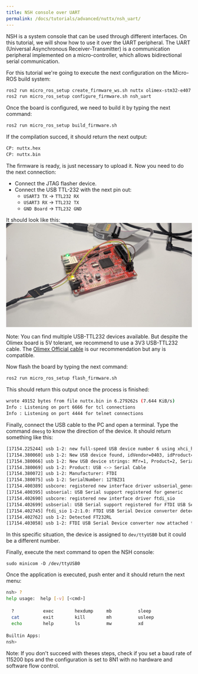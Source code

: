 ```yaml
---
title: NSH console over UART
permalink: /docs/tutorials/advanced/nuttx/nsh_uart/
---
```


NSH is a system console that can be used through different interfaces. On this tutorial, we will show how to use it over the UART peripheral. The UART (Universal Asynchronous Receiver-Transmitter) is a communication peripheral implemented on a micro-controller, which allows bidirectional serial communication.

For this tutorial we're going to execute the next configuration on the Micro-ROS build system:
```bash
ros2 run micro_ros_setup create_firmware_ws.sh nuttx olimex-stm32-e407
ros2 run micro_ros_setup configure_firmware.sh nsh_uart
```

Once the board is configured, we need to build it by typing the next command:
```bash
ros2 run micro_ros_setup build_firmware.sh
```

If the compilation succed, it should return the next output:
```bash
CP: nuttx.hex
CP: nuttx.bin
```

The firmware is ready, is just necessary to upload it. Now you need to do the next connection:
- Connect the JTAG flasher device.
- Connect the USB TTL-232 with the next pin out:
    - `USART3 TX` -> `TTL232 RX`
    - `USART3 RX` -> `TTL232 TX`
    - `GND Board` -> `TTL232 GND`

It should look like this:
![](images/olimex_uart.jpg)

Note: You can find multiple USB-TTL232 devices available. But despite the Olimex board is 5V tolerant, we recommend to use a 3V3 USB-TTL232 cable. The [Olimex Official cable](https://www.olimex.com/Products/Components/Cables/USB-Serial-Cable/USB-Serial-Cable-F/) is our recommendation but any is compatible.

Now flash the board by typing the next command:
```bash
ros2 run micro_ros_setup flash_firmware.sh
```

This should return this output once the process is finished:
```bash
wrote 49152 bytes from file nuttx.bin in 6.279262s (7.644 KiB/s)
Info : Listening on port 6666 for tcl connections
Info : Listening on port 4444 for telnet connections
```

Finally, connect the USB cable to the PC and open a terminal. Type the command ``dmesg`` to know the direction of the device. It should return something like this:
```bash
[17154.225244] usb 1-2: new full-speed USB device number 6 using xhci_hcd
[17154.380060] usb 1-2: New USB device found, idVendor=0403, idProduct=6001, bcdDevice= 6.00
[17154.380066] usb 1-2: New USB device strings: Mfr=1, Product=2, SerialNumber=3
[17154.380069] usb 1-2: Product: USB <-> Serial Cable
[17154.380072] usb 1-2: Manufacturer: FTDI
[17154.380075] usb 1-2: SerialNumber: 12TBZ31
[17154.400389] usbcore: registered new interface driver usbserial_generic
[17154.400395] usbserial: USB Serial support registered for generic
[17154.402690] usbcore: registered new interface driver ftdi_sio
[17154.402699] usbserial: USB Serial support registered for FTDI USB Serial Device
[17154.402745] ftdi_sio 1-2:1.0: FTDI USB Serial Device converter detected
[17154.402762] usb 1-2: Detected FT232RL
[17154.403058] usb 1-2: FTDI USB Serial Device converter now attached to ttyUSB0

```

In this specific situation, the device is assigned to ``dev/ttyUSB0`` but it could be a different number.

Finally, execute the next command to open the NSH console:
```
sudo minicom -D /dev/ttyUSB0
```

Once the application is executed, push enter and it should return the next menu:
```bash
nsh> ?
help usage:  help [-v] [<cmd>]

  ?           exec        hexdump     mb          sleep       
  cat         exit        kill        mh          usleep      
  echo        help        ls          mw          xd          

Builtin Apps:
nsh>
```

Note: If you don't succeed with theses steps, check if you set a baud rate of 115200 bps and the configuration is set to 8N1 with no hardware and software flow control.